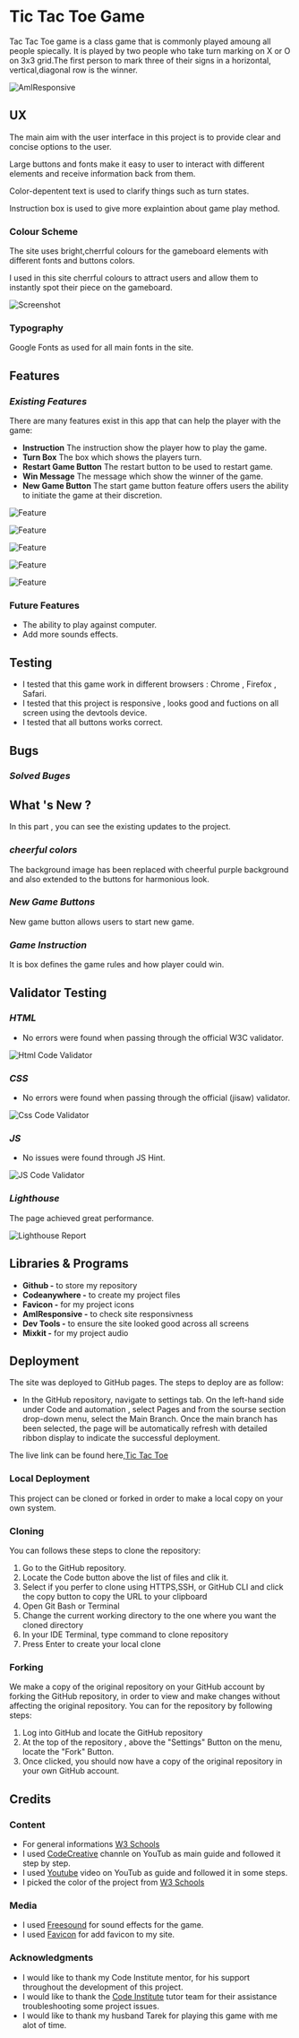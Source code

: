 # Tic Tac Toe Game

Tac Tac Toe game is a class game that is commonly played amoung all people spiecally.
It is played by two people who take turn marking on X or O on 3x3 grid.The first person to mark three of their signs in a horizontal, vertical,diagonal row is the winner.

![AmIResponsive]()


## UX

The main aim with the user interface in this project is to provide clear and concise options to the user.

Large buttons and fonts make it easy to user to interact with different elements and receive information back from them.

Color-depentent text is used to clarify things such as turn states.

Instruction box is used to give more explaintion about game play method.

### Colour Scheme

The site uses bright,cherrful colours for the gameboard elements with different fonts and buttons colors.

I used in this site cherrful colours to attract users and allow them to instantly spot their piece on the gameboard.

![Screenshot]()

### Typography

Google Fonts as used for all main fonts in the site.

## Features

### _Existing Features_

There are many features exist in this app that can help the player with the game:

- **Instruction** The instruction show the player how to play the game.
- **Turn Box** The box which shows the players turn.
- **Restart Game Button** The restart button to be used to restart game.
- **Win Message** The message which show the winner of the game.
- **New Game Button** The start game button feature offers users the ability to initiate the game at their discretion.

![Feature]()

![Feature]()

![Feature]()

![Feature]()

![Feature]()


### Future Features

- The ability to play against computer.
- Add more sounds effects.

## Testing

- I tested that this game work in different browsers : Chrome , Firefox , Safari.
- I tested that this project is responsive , looks good and fuctions on all screen using the devtools device.
- I tested that all buttons works correct.

## Bugs

### _Solved Buges_

## What 's New ?

In this part , you can see the existing updates to the project.

### _cheerful colors_

The background image has been replaced with cheerful purple background and also extended to the buttons for harmonious look.

### _New Game Buttons_

New game button allows users to start new game.

### _Game Instruction_

It is box defines the game rules and how player could win.

## Validator Testing

### _HTML_

- No errors were found when passing through the official W3C validator.

![Html Code Validator]()

### _CSS_

- No errors were found when passing through the official (jisaw) validator.

![Css Code Validator]()

### _JS_

- No issues were found through JS Hint.

![JS Code Validator]()

### _Lighthouse_

The page achieved great performance.

![Lighthouse Report]()

## Libraries & Programs

- **Github -** to store my repository
- **Codeanywhere -** to create my project files
- **Favicon -** for my project icons
- **AmIResponsive -** to check site responsivness
- **Dev Tools -** to ensure the site looked good across all screens
- **Mixkit -** for my project audio

## Deployment

The site was deployed to GitHub pages. The steps to deploy are as follow:

* In the GitHub repository, navigate to settings tab. On the left-hand side under Code and automation , select Pages and from the sourse section drop-down menu, select the Main Branch. Once the main branch has been selected, the page will be automatically refresh with detailed ribbon display to indicate the successful deployment. 

The live link can be found here,[Tic Tac Toe]()

### Local Deployment

This project can be cloned or forked in order to make a local copy on your own system.

### Cloning

You can follows these steps to clone the repository:

1. Go to the GitHub repository.
2. Locate the Code button above the list of files and clik it.
3. Select if you perfer to clone using HTTPS,SSH, or GitHub CLI and click the copy button to copy the URL to your clipboard
4. Open Git Bash or Terminal
5. Change the current working directory to the one where you want the cloned directory
6. In your IDE Terminal, type command to clone repository
7. Press Enter to create your local clone

### Forking

We make a copy of the original repository on your GitHub account by forking the GitHub repository, in order to view and make changes without affecting the original repository.
You can for the repository by following steps:

1. Log into GitHub and locate the GitHub repository
2. At the top of the repository , above the "Settings" Button on the menu, locate the "Fork" Button.
3. Once clicked, you should now have a copy of the original repository in your own GitHub account.

## Credits

### Content

- For general informations [W3 Schools](https://www.w3schools.com/)
- I used [CodeCreative]() channle on YouTub as main guide and followed it step by step.
- I used [Youtube]() video on YouTub as guide and followed it in some steps.
- I picked the color of the project from [W3 Schools](https://www.w3schools.com/)

### Media

- I used [Freesound]() for sound effects for the game.
- I used [Favicon]() for add favicon to my site.
  
### Acknowledgments

- I would like to thank my Code Institute mentor, []() for his support throughout the development of this project.
- I would like to thank the [Code Institute]() tutor team for their assistance troubleshooting some project issues.
- I would like to thank my husband Tarek for playing this game with me alot of time.
